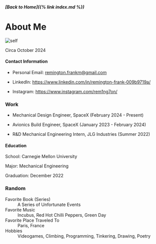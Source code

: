 ##### [Back to Home]({% link index.md %})

# About Me

![self](https://github.com/user-attachments/assets/eda4ce95-ee5c-45b7-8bed-98d902e92361)

<dt>Circa October 2024</dt>



#### Contact Information

  * Personal Email: <remington.frankm@gmail.com>   
  
  * LinkedIn: <https://www.linkedin.com/in/remington-frank-009b9719a/>
  
  * Instagram: <https://www.instagram.com/rem1ng7on/>

### Work

  * Mechanical Design Engineer, SpaceX (February 2024 - Present)

  * Avionics Build Engineer, SpaceX (January 2023 - February 2024)
    
  * R&D Mechanical Engineering Intern, JLG Industries (Summer 2022)
  
  
#### Education

  School: Carnegie Mellon University
  
  Major: Mechanical Engineering
  
  Graduation: December 2022
  
  
### Random

<dl>
   <dt>Favorite Book (Series)</dt> 
   <dd>A Series of Unfortunate Events</dd>
 
   <dt>Favorite Music</dt> 
   <dd>Incubus, Red Hot Chilli Peppers, Green Day</dd>
 
   <dt>Favorite Place Traveled To</dt> 
   <dd>Paris, France</dd>
 
   <dt>Hobbies</dt> 
   <dd>Videogames, Climbing, Programming, Tinkering, Drawing, Poetry</dd>
 
</dl>
